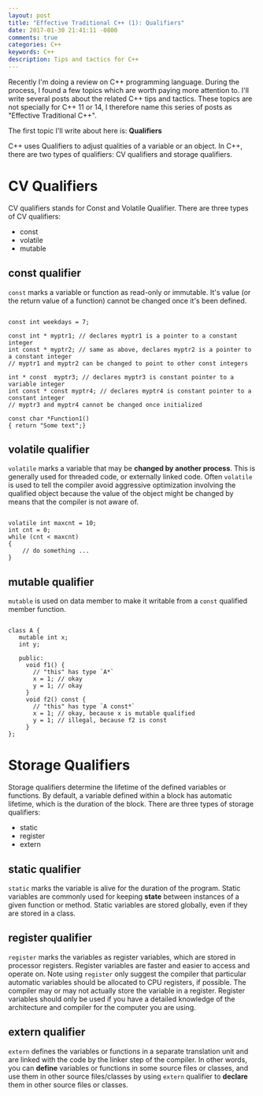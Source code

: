 ```yaml
---
layout: post
title: "Effective Traditional C++ (1): Qualifiers"
date: 2017-01-30 21:41:11 -0800
comments: true
categories: C++
keywords: C++
description: Tips and tactics for C++
---
```


Recently I'm doing a review on C++ programming language. During the process, I found a few topics which are worth paying more attention to. I'll write several posts about the related C++ tips and tactics. These topics are not specially for C++ 11 or 14, I therefore name this series of posts as "Effective Traditional C++". 

The first topic I'll write about here is: **Qualifiers**

C++ uses Qualifiers to adjust qualities of a variable or an object. In C++, there are two types of qualifiers: CV qualifiers and storage qualifiers.

# CV Qualifiers

CV qualifiers stands for Const and Volatile Qualifier. There are three types of CV qualifiers:

* const
* volatile
* mutable

## const qualifier

<code>const</code> marks a variable or function as read-only or immutable. It's value (or the return value of a function) cannot be changed once it's been defined.

```

const int weekdays = 7;

const int * myptr1; // declares myptr1 is a pointer to a constant integer
int const * myptr2; // same as above, declares myptr2 is a pointer to a constant integer
// myptr1 and myptr2 can be changed to point to other const integers

int * const  myptr3; // declares myptr3 is constant pointer to a variable integer
int const * const myptr4; // declares myptr4 is constant pointer to a constant integer
// myptr3 and myptr4 cannot be changed once initialized

const char *Function1()
{ return "Some text";}

```


## volatile qualifier

<code>volatile</code> marks a variable that may be **changed by another process**. This is generally used for threaded code, or externally linked code. Often <code>volatile</code> is used to tell the compiler avoid aggressive optimization involving the qualified object because the value of the object might be changed by means that the compiler is not aware of.

```

volatile int maxcnt = 10;
int cnt = 0;
while (cnt < maxcnt)
{
    // do something ... 
}

```

## mutable qualifier

<code>mutable</code> is used on data member to make it writable from a <code>const</code> qualified member function.

```

class A {
   mutable int x;
   int y;

   public:
     void f1() {
       // "this" has type `A*`
       x = 1; // okay
       y = 1; // okay
     }
     void f2() const {
       // "this" has type `A const*`
       x = 1; // okay, because x is mutable qualified
       y = 1; // illegal, because f2 is const
     }
};

```

# Storage Qualifiers

Storage qualifiers determine the lifetime of the defined variables or functions. By default, a variable defined within a block has automatic lifetime, which is the duration of the block. There are three types of storage qualifiers:

* static
* register
* extern

## static qualifier

<code>static</code> marks the variable is alive for the duration of the program. Static variables are commonly used for keeping **state** between instances of a given function or method. Static variables are stored globally, even if they are stored in a class. 

## register qualifier

<code>register</code> marks the variables as register variables, which are stored in processor registers. Register variables are faster and easier to access and operate on. Note using <code>register</code> only suggest the compiler that particular automatic variables should be allocated to CPU registers, if possible. The compiler may or may not actually store the variable in a register. Register variables should only be used if you have a detailed knowledge of the architecture and compiler for the computer you are using. 

## extern qualifier

<code>extern</code> defines the variables or functions in a separate translation unit and are linked with the code by the linker step of the compiler. In other words, you can **define** variables or functions in some source files or classes, and use them in other source files/classes by using <code>extern</code> qualifier to **declare** them in other source files or classes. 

